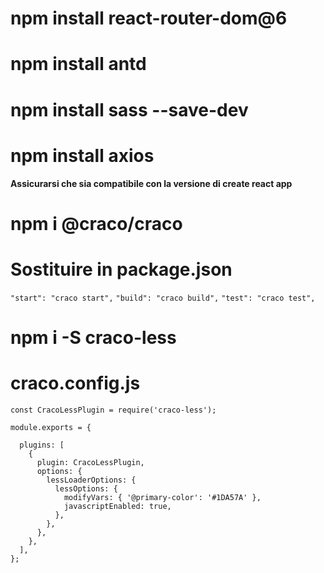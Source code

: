 # npm install react-router-dom@6
# npm install antd
# npm install sass --save-dev
# npm install axios


**Assicurarsi che sia compatibile con la versione di create react app**
# npm i @craco/craco 

# Sostituire in package.json
`"start": "craco start",`
`"build": "craco build",`
`"test": "craco test",`

# npm i -S craco-less

# craco.config.js
```
const CracoLessPlugin = require('craco-less');

module.exports = {

  plugins: [
    {
      plugin: CracoLessPlugin,
      options: {
        lessLoaderOptions: {
          lessOptions: {
            modifyVars: { '@primary-color': '#1DA57A' },
            javascriptEnabled: true,
          },
        },
      },
    },
  ],
};

```